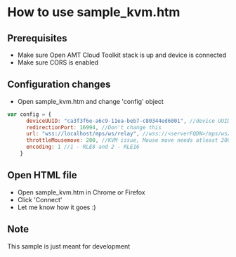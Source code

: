 # How to use sample_kvm.htm

## Prerequisites
 
- Make sure Open AMT Cloud Toolkit stack is up and device is connected
- Make sure CORS is enabled



## Configuration changes

- Open sample_kvm.htm and change 'config' object

``` javascript
var config = {
      deviceUUID: "ca3f3f6e-a6c9-11ea-beb7-c80344ed6001", //device UUID
      redirectionPort: 16994, //Don't change this
      url: "wss://localhost/mps/ws/relay", //wss://<serverFQDN>/mps/ws/relay
      throttleMousemove: 200, //KVM issue, Mouse move needs atleast 200 Millisecs throttle time
      encoding: 1 //1 - RLE8 and 2 - RLE16
    }
```


## Open HTML file

- Open sample_kvm.htm in Chrome or Firefox
- Click 'Connect'
- Let me know how it goes :)


## Note

This sample is just meant for development